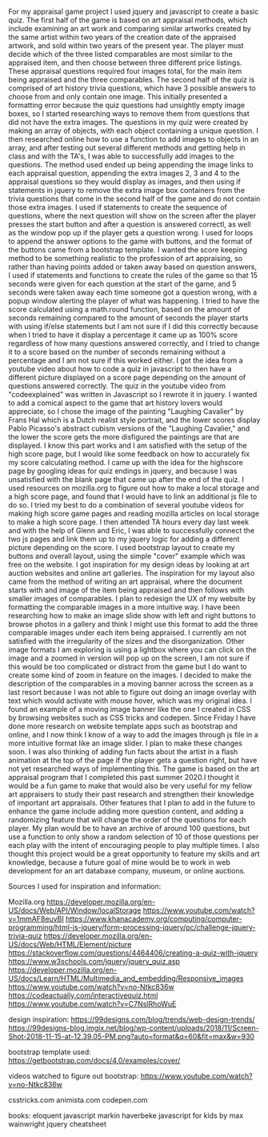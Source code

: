    For my appraisal game project I used jquery and javascript to create a basic quiz. The first half of the game is based on art appraisal methods, which include examining an art work and comparing similar artworks created by the same artist within two years of the creation date of the appraised artwork, and sold within two years of the present year. The player must decide which of the three listed comparables are most similar to the appraised item, and then choose between three different price listings. These appraisal questions required four images total, for the main item being appraised and the three comparables. The second half of the quiz is comprised of art history trivia questions, which have 3 possible answers to choose from and only contain one image. This initially presented a formatting error because the quiz questions had unsightly empty image boxes, so I started researching ways to remove them from questions that did not have the extra images. The questions in my quiz were created by making an array of objects, with each object containing a unique question.
   I then researched online how to use a function to add images to objects in an array, and after testing out several different methods and getting help in class and with the TA's, I was able to successfully add images to the questions. The method used ended up being appending the image links to each appraisal question, appending the extra images 2, 3 and 4 to the appraisal questions so they would display as images, and then using if statements in jquery to remove the extra image box containers from the trivia questions that come in the second half of the game and do not contain those extra images. I used if statements to create the sequence of questions, where the next question will show on the screen after the player presses the start button and after a question is answered correctl, as well as the window pop up if the player gets a question wrong. I used for loops to append the answer options to the game with buttons, and the format of the buttons came from a bootstrap template.
   I wanted the score keeping method to be something realistic to the profession of art appraising, so rather than having points added or taken away based on question answers, I used if statements and functions to create the rules of the game so that 15 seconds were given for each question at the start of the game, and 5 seconds were taken away each time someone got a question wrong, with a popup window alerting the player of what was happening. I tried to have the score calculated using a math.round function, based on the amount of seconds remaining compared to the amount of seconds the player starts with using if/else statements but I am not sure if I did this correctly because when I tried to have it display a percentage it came up as 100% score regardless of how many questions answered correctly, and I tried to change it to a score based on the number of seconds remaining without a percentage and I am not sure if this worked either.
    I got the idea from a youtube video about how to code a quiz in javascript to then have a different picture displayed on a score page depending on the amount of questions answered correctly. The quiz in the youtube video from "codeexplained" was written in Javascript so I rewrote it in jquery. I wanted to add a comical aspect to the game that art history lovers would appreciate, so I chose the image of the painting "Laughing Cavalier" by Frans Hal which is a Dutch realist style portrait, and the lower scores display Pablo Picasso's abstract cubism versions of the "Laughing Cavalier," and the lower the score gets the more disfigured the paintings are that are displayed. I know this part works and I am satisfied with the setup of the high score page, but I would like some feedback on how to accurately fix my score calculating method. I came up with the idea for the highscore page by googling ideas for quiz endings in jquery, and because I was unsatisfied with the blank page that came up after the end of the quiz. I used resources on mozilla.org to figure out how to make a local storage and a high score page, and found that I would have to link an additional js file to do so. I tried my best to do a combination of several youtube videos for making high score game pages and reading mozilla articles on local storage to make a high score page. I then attended TA hours every day last week and with the help of Glenn and Eric, I was able to successfully connect the two js pages and link them up to my jquery logic for adding a different picture depending on the score.
   I used bootstrap layout to create my buttons and overall layout, using the simple "cover" example which was free on the website. I got inspiration for my design ideas by looking at art auction websites and online art galleries. The inspiration for my layout also came from the method of writing an art appraisal, where the document starts with and image of the item being appraised and then follows with smaller images of comparables. I plan to redesign the UX of my website by formatting the comparable images in a more intuitive way. I have been researching how to make an image slide show with left and right buttons to browse photos in a gallery and think I might use this format to add the three comparable images under each item being appraised. I currently am not satisfied with the irregularity of the sizes and the disorganization. 
Other image formats I am exploring is using a lightbox where you can click on the image and a zoomed in version will pop up on the screen, I am not sure if this would be too complicated or distract from the game but I do want to create some kind of zoom in feature on the images. I decided to make the description of the comparables in a moving banner across the screen as a last resort because I was not able to figure out doing an image overlay with text which would activate with mouse hover, which was my original idea. I found an example of a moving image banner like the one I created in CSS by browsing websites such as CSS tricks and codepen. Since Friday I have done more research on website template apps such as bootstrap and online, and I now think I know of a way to add the images through js file in a more intuitive format like an image slider. I plan to make these changes soon. I was also thinking of adding fun facts about the artist in a flash animation at the top of the page if the player gets a question right, but have not yet researched ways of implementing this.
   The game is based on the art appraisal program that I completed this past summer 2020.I thought it would be a fun game to make that would also be very useful for my fellow art appraisers to study their past research and strengthen their knowledge of important art appraisals. Other features that I plan to add in the future to enhance the game include adding more question content, and adding a randomizing feature that will change the order of the questions for each player. My plan would be to have an archive of around 100 questions, but use a function to only show a random selection of 10 of those questions per each play with the intent of encouraging people to play multiple times. I also thought this project would be a great opportunity to feature my skills and art knowledge, because a future goal of mine would be to work in web development for an art database company, museum, or online auctions.

Sources I used for inspiration and information:

Mozilla.org
https://developer.mozilla.org/en-US/docs/Web/API/Window/localStorage
https://www.youtube.com/watch?v=1mmAF8euvBI
https://www.khanacademy.org/computing/computer-programming/html-js-jquery/form-processing-jquery/pc/challenge-jquery-trivia-quiz
https://developer.mozilla.org/en-US/docs/Web/HTML/Element/picture
https://stackoverflow.com/questions/4464406/creating-a-quiz-with-jquery
https://www.w3schools.com/jquery/jquery_quiz.asp
https://developer.mozilla.org/en-US/docs/Learn/HTML/Multimedia_and_embedding/Responsive_images
https://www.youtube.com/watch?v=no-Ntkc836w
https://codeactually.com/interactivequiz.html
https://www.youtube.com/watch?v=C7NsIRhoWuE


design inspiration: 
https://99designs.com/blog/trends/web-design-trends/
https://99designs-blog.imgix.net/blog/wp-content/uploads/2018/11/Screen-Shot-2018-11-15-at-12.39.05-PM.png?auto=format&q=60&fit=max&w=930

bootstrap template used:
https://getbootstrap.com/docs/4.0/examples/cover/

videos watched to figure out bootstrap:
https://www.youtube.com/watch?v=no-Ntkc836w



csstricks.com
animista.com
codepen.com

books:
eloquent javascript markin haverbeke
javascript for kids by max wainwright
jquery cheatsheet
